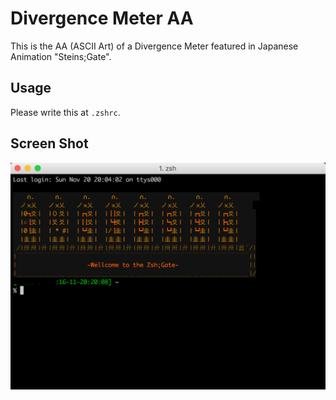 # Divergence Meter AA
This is the AA (ASCII Art) of a Divergence Meter featured in Japanese Animation "Steins;Gate".

## Usage
Please write this at `.zshrc`.

## Screen Shot
![Divergence_Meter](DM-AA.png)
